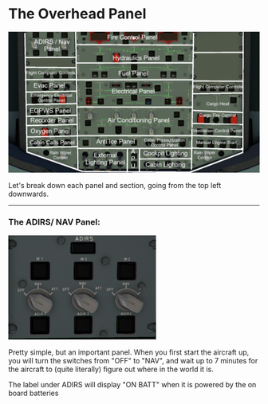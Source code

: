 

# The Overhead Panel

![Overhead Panel Sectioned](./img/Overhead-Panel/Overhead-Sectioned.png)  

 Let's break down each panel and section, going from the top left downwards.

---
### The ADIRS/ NAV Panel:
![Overhead Nav Panel](./img/Overhead-Panel/Nav-Panel.png)

Pretty simple, but an important panel. When you first start the aircraft up, you will turn the switches from "OFF" to "NAV", and wait up to 7 minutes for the aircraft to (quite literally) figure out where in the world it is.

The label under ADIRS will display "ON BATT" when it is powered by the on board batteries